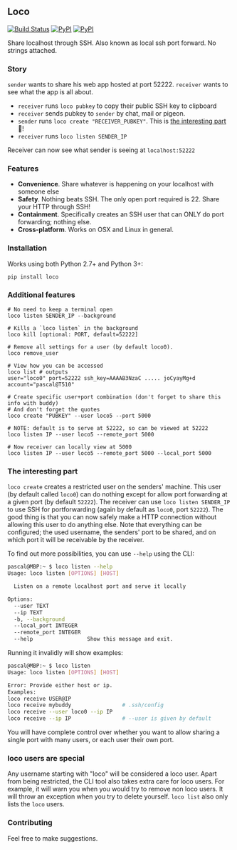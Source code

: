 ## Loco

[![Build Status](https://travis-ci.org/kootenpv/loco.svg?branch=master)](https://travis-ci.org/kootenpv/loco)
[![PyPI](https://img.shields.io/pypi/v/loco.svg?style=flat-square)](https://pypi.python.org/pypi/loco/)
[![PyPI](https://img.shields.io/pypi/pyversions/loco.svg?style=flat-square)](https://pypi.python.org/pypi/loco/)

Share localhost through SSH. Also known as local ssh port forward. No strings attached.

### Story

`sender` wants to share his web app hosted at port 52222. `receiver` wants to see what the app is all about.

- `receiver` runs `loco pubkey` to copy their public SSH key to clipboard
- `receiver` sends pubkey to `sender` by chat, mail or pigeon.
- `sender` runs `loco create "RECEIVER_PUBKEY"`. This is [the interesting part](#the-interesting-part) :link:!
- `receiver` runs `loco listen SENDER_IP`

Receiver can now see what sender is seeing at `localhost:52222`

### Features

- **Convenience**. Share whatever is happening on your localhost with someone else
- **Safety**. Nothing beats SSH. The only open port required is 22. Share your HTTP through SSH!
- **Containment**. Specifically creates an SSH user that can ONLY do port forwarding; nothing else.
- **Cross-platform**. Works on OSX and Linux in general.

### Installation

Works using both Python 2.7+ and Python 3+:

    pip install loco

### Additional features

```
# No need to keep a terminal open
loco listen SENDER_IP --background

# Kills a `loco listen` in the background
loco kill [optional: PORT, default=52222]

# Remove all settings for a user (by default loco0).
loco remove_user

# View how you can be accessed
loco list # outputs
user="loco0" port=52222 ssh_key=AAAAB3NzaC ..... joCyayMg+d account="pascal@T510"

# Create specific user+port combination (don't forget to share this info with buddy)
# And don't forget the quotes
loco create "PUBKEY" --user loco5 --port 5000

# NOTE: default is to serve at 52222, so can be viewed at 52222
loco listen IP --user loco5 --remote_port 5000

# Now receiver can locally view at 5000
loco listen IP --user loco5 --remote_port 5000 --local_port 5000
```

### The interesting part

`loco create` creates a restricted user on the senders' machine. This user (by default called `loco0`) can do nothing except for allow port forwarding at a given port (by default `52222`).
The receiver can use `loco listen SENDER_IP` to use SSH for portforwarding (again by default as `loco0`, port `52222`). The good thing is that you can now safely make a HTTP connection without allowing this user to do anything else.
Note that everything can be configured; the used username, the senders' port to be shared, and on which port it will be receivable by the receiver.

To find out more possibilities, you can use `--help` using the CLI:

```bash
pascal@MBP:~ $ loco listen --help
Usage: loco listen [OPTIONS] [HOST]

  Listen on a remote localhost port and serve it locally

Options:
  --user TEXT
  --ip TEXT
  -b, --background
  --local_port INTEGER
  --remote_port INTEGER
  --help                 Show this message and exit.
```

Running it invalidly will show examples:

```bash
pascal@MBP:~ $ loco listen
Usage: loco listen [OPTIONS] [HOST]

Error: Provide either host or ip.
Examples:
loco receive USER@IP
loco receive mybuddy                # .ssh/config
loco receive --user loco0 --ip IP
loco receive --ip IP                # --user is given by default
```

You will have complete control over whether you want to allow sharing a single port with many users, or each user their own port.

### loco users are special

Any username starting with "loco" will be considered a loco user.
Apart from being restricted, the CLI tool also takes extra care for loco users. For example, it will warn you when you would try to remove non loco users. It will throw an exception when you try to delete yourself.
`loco list` also only lists the `loco` users.

### Contributing

Feel free to make suggestions.
